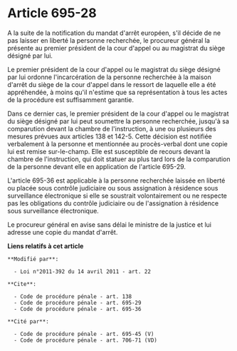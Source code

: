 # Article 695-28

A la suite de la notification du mandat d'arrêt européen, s'il décide de ne pas laisser en liberté la personne recherchée, le
procureur général la présente au premier président de la cour d'appel ou au magistrat du siège désigné par lui. 

Le premier président de la cour d'appel ou le magistrat du siège désigné par lui ordonne l'incarcération de la personne
recherchée à la maison d'arrêt du siège de la cour d'appel dans le ressort de laquelle elle a été appréhendée, à moins qu'il
n'estime que sa représentation à tous les actes de la procédure est suffisamment garantie. 

Dans ce dernier cas, le premier président de la cour d'appel ou le magistrat du siège désigné par lui peut soumettre la
personne recherchée, jusqu'à sa comparution devant la chambre de l'instruction, à une ou plusieurs des mesures prévues aux
articles 138 et 142-5. Cette décision est notifiée verbalement à la personne et mentionnée au procès-verbal dont une copie
lui est remise sur-le-champ. Elle est susceptible de recours devant la chambre de l'instruction, qui doit statuer au plus
tard lors de la comparution de la personne devant elle en application de l'article 695-29. 

L'article 695-36 est applicable à la personne recherchée laissée en liberté ou placée sous contrôle judiciaire ou sous
assignation à résidence sous surveillance électronique si elle se soustrait volontairement ou ne respecte pas les obligations
du contrôle judiciaire ou de l'assignation à résidence sous surveillance électronique. 

Le procureur général en avise sans délai le ministre de la justice et lui adresse une copie du mandat d'arrêt.

**Liens relatifs à cet article**

	**Modifié par**:

	  - Loi n°2011-392 du 14 avril 2011 - art. 22

	**Cite**:

	  - Code de procédure pénale - art. 138
	  - Code de procédure pénale - art. 695-29
	  - Code de procédure pénale - art. 695-36

	**Cité par**:

	  - Code de procédure pénale - art. 695-45 (V)
	  - Code de procédure pénale - art. 706-71 (VD)
